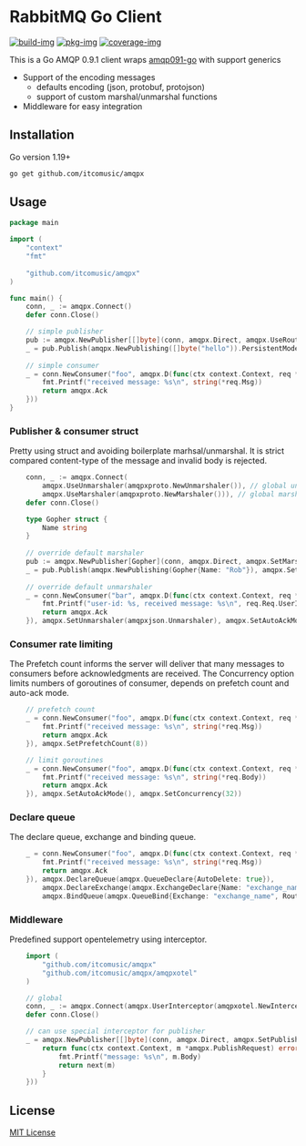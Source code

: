 # RabbitMQ Go Client

[![build-img]][build-url]
[![pkg-img]][pkg-url]
[![coverage-img]][coverage-url]

This is a Go AMQP 0.9.1 client wraps [amqp091-go](https://github.com/rabbitmq/amqp091-go) with support generics

* Support of the encoding messages
    * defaults encoding (json, protobuf, protojson)
    * support of custom marshal/unmarshal functions
* Middleware for easy integration

## Installation

Go version 1.19+

```bash
go get github.com/itcomusic/amqpx
```

## Usage

```go
package main

import (
    "context" 
	"fmt"
	
	"github.com/itcomusic/amqpx"
)

func main() {
    conn, _ := amqpx.Connect()
    defer conn.Close()

    // simple publisher
    pub := amqpx.NewPublisher[[]byte](conn, amqpx.Direct, amqpx.UseRoutingKey("routing_key"))
    _ = pub.Publish(amqpx.NewPublishing([]byte("hello")).PersistentMode(), amqpx.SetRoutingKey("override_routing_key"))
	
    // simple consumer 
    _ = conn.NewConsumer("foo", amqpx.D(func(ctx context.Context, req *amqpx.Delivery[[]byte]) amqpx.Action {
        fmt.Printf("received message: %s\n", string(*req.Msg))
        return amqpx.Ack
    }))
}
```

### Publisher & consumer struct

Pretty using struct and avoiding boilerplate marhsal/unmarshal. It is strict compared content-type of the message and
invalid body is rejected.

```go
    conn, _ := amqpx.Connect(
        amqpx.UseUnmarshaler(amqpxproto.NewUnmarshaler()), // global unmarshalers
        amqpx.UseMarshaler(amqpxproto.NewMarshaler())), // global marshaler
    defer conn.Close()

    type Gopher struct {
        Name string
    }
	
    // override default marshaler
    pub := amqpx.NewPublisher[Gopher](conn, amqpx.Direct, amqpx.SetMarshaler(amqpxjson.Marshaler)) 
    _ = pub.Publish(amqpx.NewPublishing(Gopher{Name: "Rob"}), amqpx.SetRoutingKey("routing_key"))
	
    // override default unmarshaler
    _ = conn.NewConsumer("bar", amqpx.D(func(ctx context.Context, req *amqpx.Delivery[Gopher]) amqpx.Action {
        fmt.Printf("user-id: %s, received message: %s\n", req.Req.UserID, req.Msg.Name)
        return amqpx.Ack
    }), amqpx.SetUnmarshaler(amqpxjson.Unmarshaler), amqpx.SetAutoAckMode())
```

### Consumer rate limiting

The Prefetch count informs the server will deliver that many messages to consumers before acknowledgments are received.
The Concurrency option limits numbers of goroutines of consumer, depends on prefetch count and auto-ack mode.

```go
    // prefetch count
    _ = conn.NewConsumer("foo", amqpx.D(func(ctx context.Context, req *amqpx.Delivery[[]byte]) amqpx.Action {
        fmt.Printf("received message: %s\n", string(*req.Msg))
        return amqpx.Ack
    }), amqpx.SetPrefetchCount(8))

    // limit goroutines
	_ = conn.NewConsumer("foo", amqpx.D(func(ctx context.Context, req *amqpx.Delivery[[]byte]) amqpx.Action {
        fmt.Printf("received message: %s\n", string(*req.Body))
        return amqpx.Ack
    }), amqpx.SetAutoAckMode(), amqpx.SetConcurrency(32))
```

### Declare queue

The declare queue, exchange and binding queue.

```go
    _ = conn.NewConsumer("foo", amqpx.D(func(ctx context.Context, req *amqpx.Delivery[[]byte]) amqpx.Action {
        fmt.Printf("received message: %s\n", string(*req.Msg))
        return amqpx.Ack
    }), amqpx.DeclareQueue(amqpx.QueueDeclare{AutoDelete: true}),
        amqpx.DeclareExchange(amqpx.ExchangeDeclare{Name: "exchange_name", Type: amqpx.Direct}),
        amqpx.BindQueue(amqpx.QueueBind{Exchange: "exchange_name", RoutingKey: []string{"routing_key"}}))
```

### Middleware

Predefined support opentelemetry using interceptor.

```go
    import (
        "github.com/itcomusic/amqpx"
        "github.com/itcomusic/amqpx/amqpxotel"
    )

    // global
    conn, _ := amqpx.Connect(amqpx.UserInterceptor(amqpxotel.NewInterceptor())
    defer conn.Close()

    // can use special interceptor for publisher
    _ = amqpx.NewPublisher[[]byte](conn, amqpx.Direct, amqpx.SetPublishInterceptor(func(next amqpx.PublisherFunc) amqpx.PublisherFunc {
        return func(ctx context.Context, m *amqpx.PublishRequest) error {
            fmt.Printf("message: %s\n", m.Body)
            return next(m)
        }
    }))
```

## License

[MIT License](LICENSE)

[build-img]: https://github.com/itcomusic/amqpx/workflows/build/badge.svg

[build-url]: https://github.com/itcomusic/amqpx/actions

[pkg-img]: https://pkg.go.dev/badge/github.com/itcomusic/amqpx.svg

[pkg-url]: https://pkg.go.dev/github.com/itcomusic/amqpx

[coverage-img]: https://codecov.io/gh/itcomusic/amqpx/branch/main/graph/badge.svg

[coverage-url]: https://codecov.io/gh/itcomusic/amqpx